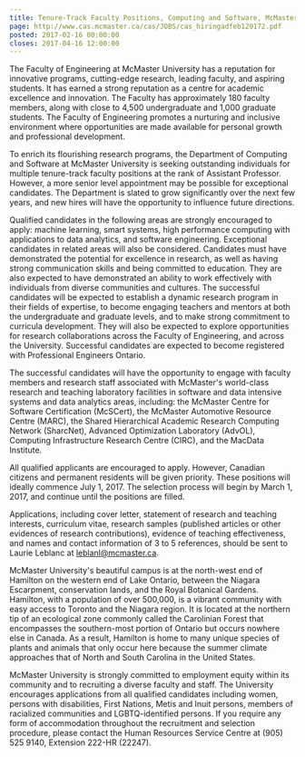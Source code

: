 ```yaml
---
title: Tenure-Track Faculty Positions, Computing and Software, McMaster University, Ontario, Canada
page: http://www.cas.mcmaster.ca/cas/JOBS/cas_hiringadfeb120172.pdf
posted: 2017-02-16 00:00:00
closes: 2017-04-16 12:00:00
---
```


The Faculty of Engineering at McMaster University has a reputation for innovative programs, cutting-edge research, leading faculty, and aspiring students. It has earned a strong reputation as a centre for academic excellence and innovation. The Faculty has approximately 180 faculty members, along with close to 4,500 undergraduate and 1,000 graduate students. The Faculty of Engineering promotes a nurturing and inclusive environment where opportunities are made available for personal growth and professional development.

To enrich its flourishing research programs, the Department of Computing and Software at McMaster University is seeking outstanding individuals for multiple tenure-track faculty positions at the rank of Assistant Professor.  However, a more senior level appointment may be possible for exceptional candidates.  The Department is slated to grow significantly over the next few years, and new hires will have the opportunity to influence future directions.  

Qualified candidates in the following areas are strongly encouraged to apply: machine learning, smart systems, high performance computing with applications to data analytics, and software engineering. Exceptional candidates in related areas will also be considered. Candidates must have demonstrated the potential for excellence in research, as well as having strong communication skills and being committed to education.  They are also expected to have demonstrated an ability to work effectively with individuals from diverse communities and cultures.  The successful candidates will be expected to establish a dynamic research program in their fields of expertise, to become engaging teachers and mentors at both the undergraduate and graduate levels, and to make strong commitment to curricula development.  They will also be expected to explore opportunities for research collaborations across the Faculty of Engineering, and across the University. Successful candidates are expected to become registered with Professional Engineers Ontario.

The successful candidates will have the opportunity to engage with faculty members and research staff associated with McMaster's world-class research and teaching laboratory facilities in software and data intensive systems and data analytics areas, including: the McMaster Centre for Software Certification (McSCert), the McMaster Automotive Resource Centre (MARC), the Shared Hierarchical Academic Research Computing Network  (SharcNet), Advanced Optimization Laboratory (AdvOL), Computing Infrastructure Research Centre (CIRC), and the MacData Institute.

All qualified applicants are encouraged to apply.  However, Canadian citizens and permanent residents will be given priority.  These positions will ideally commence July 1, 2017.  The selection process will begin by March 1, 2017, and continue until the positions are filled.

Applications, including cover letter, statement of research and teaching interests, curriculum vitae, research samples (published articles or other evidences of research contributions), evidence of teaching effectiveness, and names and contact information of 3 to 5 references, should be sent to Laurie Leblanc at <leblanl@mcmaster.ca>. 

McMaster University's beautiful campus is at the north-west end of Hamilton on the western end of Lake Ontario, between the Niagara Escarpment, conservation lands, and the Royal Botanical Gardens.  Hamilton, with a population of over 500,000, is a vibrant community with easy access to Toronto and the Niagara region.  It is located at the northern tip of an ecological zone commonly called the Carolinian Forest that encompasses the southern-most portion of Ontario but occurs nowhere else in Canada.  As a result, Hamilton is home to many unique species of plants and animals that only occur here because the summer climate approaches that of North and South Carolina in the United States. 

McMaster University is strongly committed to employment equity within its community and to recruiting a diverse faculty and staff.  The University encourages applications from all qualified candidates including women, persons with disabilities, First Nations, Metis and Inuit persons, members of racialized communities and LGBTQ-identified persons.  If you require any form of accommodation throughout the recruitment and selection procedure, please contact the Human Resources Service Centre at (905) 525 9140, Extension 222-HR (22247).
